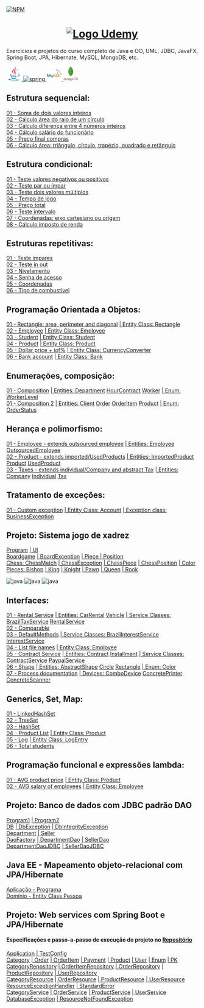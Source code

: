 [![NPM](https://img.shields.io/npm/l/react)](https://github.com/jnorgini/Java_POO-Projetos/blob/master/licence)  

<h1 align="center"><a href="https://web.dio.me/track/orange-tech/"><img src="https://s.udemycdn.com/meta/default-meta-image-v2.png" alt="Logo Udemy" width=400""/></a> <br /> </h1> 



Exercícios e projetos do curso completo de Java e OO, UML, JDBC, JavaFX, Spring Boot, JPA, Hibernate, MySQL, MongoDB, etc. 

<p align="left"> <a href="https://www.java.com" target="_blank" rel="noreferrer"> 
<img src="https://raw.githubusercontent.com/devicons/devicon/master/icons/java/java-original.svg" alt="java" width="40" height="40"/> </a> 
<a href="https://www.mongodb.com/" target="_blank" rel="noreferrer"> 
<a href="https://spring.io/" target="_blank" rel="noreferrer"> 
<img src="https://www.vectorlogo.zone/logos/springio/springio-icon.svg" alt="spring" width="40" height="40"/> </a>
<a href="https://www.mysql.com/" target="_blank" rel="noreferrer"> 
<img src="https://raw.githubusercontent.com/devicons/devicon/master/icons/mysql/mysql-original-wordmark.svg" alt="mysql" width="40" height="40"/> </a> 
<img src="https://raw.githubusercontent.com/devicons/devicon/master/icons/mongodb/mongodb-original-wordmark.svg" alt="mongodb" width="40" height="40"/> </a> 
 </p>

## Estrutura sequencial:
[01 - Soma de dois valores inteiros](https://github.com/jnorgini/estrutura_sequencial-Java/blob/master/src/estrutura_sequencial/E1.java)<br/>
[02 - Cálculo área do raio de um círculo](https://github.com/jnorgini/estrutura_sequencial-Java/blob/master/src/estrutura_sequencial/E2.java)<br/>
[03 - Cálculo diferença entre 4 números inteiros](https://github.com/jnorgini/estrutura_sequencial-Java/blob/master/src/estrutura_sequencial/E3.java)<br/>
[04 - Cálculo salário do funcionário](https://github.com/jnorgini/estrutura_sequencial-Java/blob/master/src/estrutura_sequencial/E4.java)<br/>
[05 - Preço final compras](https://github.com/jnorgini/estrutura_sequencial-Java/blob/master/src/estrutura_sequencial/E5.java)<br/>
[06 - Cálculo área: triângulo, círculo, trapézio, quadrado e retângulo](https://github.com/jnorgini/estrutura_sequencial-Java/blob/master/src/estrutura_sequencial/E6.java)<br/>



## Estrutura condicional:

[01 - Teste valores negativos ou positivos](https://github.com/jnorgini/estrutura_condicional-Java/blob/master/src/estrutura_condicional/E1.java)<br />
[02 - Teste par ou ímpar](https://github.com/jnorgini/estrutura_condicional-Java/blob/master/src/estrutura_condicional/E2.java)<br />
[03 - Teste dois valores múltiplos](https://github.com/jnorgini/estrutura_condicional-Java/blob/master/src/estrutura_condicional/E3.java)<br />
[04 - Tempo de jogo](https://github.com/jnorgini/estrutura_condicional-Java/blob/master/src/estrutura_condicional/E4.java)<br />
[05 - Preço total](https://github.com/jnorgini/estrutura_condicional-Java/blob/master/src/estrutura_condicional/E5.java)<br />
[06 - Teste intervalo](https://github.com/jnorgini/estrutura_condicional-Java/blob/master/src/estrutura_condicional/E6.java)<br />
[07 - Coordenadas: eixo cartesiano ou origem](https://github.com/jnorgini/estrutura_condicional-Java/blob/master/src/estrutura_condicional/E7.java)<br />
[08 - Cálculo imposto de renda](https://github.com/jnorgini/estrutura_condicional-Java/blob/master/src/estrutura_condicional/E8.java)<br />

## Estruturas repetitivas:
[01 - Teste ímpares](https://github.com/jnorgini/estrutura_repetitiva-Java/blob/master/src/here/E1.java)<br />
[02 - Teste in out](https://github.com/jnorgini/estrutura_repetitiva-Java/blob/master/src/here/E2.java)<br />
[03 - Nivelamento](https://github.com/jnorgini/estrutura_repetitiva-Java/blob/master/src/here/E3.java)<br />
[04 - Senha de acesso](https://github.com/jnorgini/estrutura_repetitiva-Java/blob/master/src/loopings/E1.java)<br />
[05 - Coordenadas](https://github.com/jnorgini/estrutura_repetitiva-Java/blob/master/src/loopings/E2.java)<br />
[06 - Tipo de combustível](https://github.com/jnorgini/estrutura_repetitiva-Java/blob/master/src/loopings/E3.java)<br />

## Programação Orientada a Objetos:
[01 - Rectangle: area, perimeter and diagonal](https://github.com/jnorgini/POO-Java/blob/master/src/application/E1.java)
[| Entity Class: Rectangle](https://github.com/jnorgini/POO-Java/blob/master/src/entities/Rectangle.java)<br />
[02 - Employee](https://github.com/jnorgini/POO-Java/blob/master/src/application/E2.java)
[| Entity Class: Employee](https://github.com/jnorgini/POO-Java/blob/master/src/entities/Employee.java)<br />
[03 - Student](https://github.com/jnorgini/POO-Java/blob/master/src/application/E3.java)
[| Entity Class: Student](https://github.com/jnorgini/POO-Java/blob/master/src/entities/Student.java)<br />
[04 - Product](https://github.com/jnorgini/POO-Java/blob/master/src/application/E4.java)
[| Entity Class: Product](https://github.com/jnorgini/POO-Java/blob/master/src/entities/Product.java)<br />
[05 - Dollar price + iof%](https://github.com/jnorgini/POO-Java/blob/master/src/application/E5.java)
[| Entity Class: CurrencyConverter](https://github.com/jnorgini/POO-Java/blob/master/src/entities/CurrencyConverter.java)<br />
[06 - Bank account](https://github.com/jnorgini/POO-Java/blob/master/src/application/E6.java)
[| Entity Class: Bank](https://github.com/jnorgini/POO-Java/blob/master/src/entities/Bank.java)<br />

## Enumerações, composição:
[01 - Composition](https://github.com/jnorgini/enum_composer-Java/blob/master/src/application/E1.java)
[| Entities: Department](https://github.com/jnorgini/enum_composer-Java/blob/master/src/entities/Department.java)
[HourContract](https://github.com/jnorgini/enum_composer-Java/blob/master/src/entities/HourContract.java)
[Worker](https://github.com/jnorgini/enum_composer-Java/blob/master/src/entities/Worker.java)
[| Enum: WorkerLevel](https://github.com/jnorgini/enum_composer-Java/blob/master/src/enums/WorkerLevel.java)<br />
[01 - Composition 2](https://github.com/jnorgini/enum_composer-Java/blob/master/src/application/E2.java)
[| Entities: Client](https://github.com/jnorgini/enum_composer-Java/blob/master/src/entities/Client.java)
[Order](https://github.com/jnorgini/enum_composer-Java/blob/master/src/entities/Order.java)
[OrderItem](https://github.com/jnorgini/enum_composer-Java/blob/master/src/entities/OrderItem.java)
[Product](https://github.com/jnorgini/enum_composer-Java/blob/master/src/entities/Product.java)
[| Enum: OrderStatus](https://github.com/jnorgini/enum_composer-Java/blob/master/src/enums/OrderStatus.java)<br />

## Herança e polimorfismo:
[01 - Employee - extends outsourced employee](https://github.com/jnorgini/heranca_e_polimorfismo-Java/blob/master/src/model/application/Program.java)
[| Entities: Employee](https://github.com/jnorgini/heranca_e_polimorfismo-Java/blob/master/src/model/entities/Employee.java)
[OutsourcedEmployee](https://github.com/jnorgini/heranca_e_polimorfismo-Java/blob/master/src/model/entities/OutsourcedEmployee.java)<br />
[02 - Product - extends imported/UsedProducts](https://github.com/jnorgini/heranca_e_polimorfismo-Java/blob/master/src/model/application/Program2.java)
[| Entities: ImportedProduct](https://github.com/jnorgini/heranca_e_polimorfismo-Java/blob/master/src/model/entities/ImportedProduct.java)
[Product](https://github.com/jnorgini/heranca_e_polimorfismo-Java/blob/master/src/model/entities/Product.java)
[UsedProduct](https://github.com/jnorgini/heranca_e_polimorfismo-Java/blob/master/src/model/entities/UsedProduct.java)<br />
[03 - Taxes - extends individual/Company and abstract Tax](https://github.com/jnorgini/heranca_e_polimorfismo-Java/blob/master/src/model/application/Program3.java)
[| Entities: Company](https://github.com/jnorgini/heranca_e_polimorfismo-Java/blob/master/src/model/entities/Company.java)
[Individual](https://github.com/jnorgini/heranca_e_polimorfismo-Java/blob/master/src/model/entities/Individual.java)
[Tax](https://github.com/jnorgini/heranca_e_polimorfismo-Java/blob/master/src/model/entities/Tax.java)<br />

## Tratamento de exceções:
[01 - Custom exception](https://github.com/jnorgini/throw_exception-Java/blob/master/src/source/E1.java)
[| Entity Class: Account](https://github.com/jnorgini/throw_exception-Java/blob/master/src/source/entities/Account.java)
[| Exception class: BusinessException](https://github.com/jnorgini/throw_exception-Java/blob/master/src/source/exceptions/BusinessException.java)<br />

## Projeto: Sistema jogo de xadrez
[Program](https://github.com/jnorgini/chess-system-java/blob/master/src/application/Program.java)
[| UI](https://github.com/jnorgini/chess-system-java/blob/master/src/application/UI.java)<br />
[Boardgame](https://github.com/jnorgini/chess-system-java/blob/master/src/boardgame/Board.java)
[| BoardException](https://github.com/jnorgini/chess-system-java/blob/master/src/boardgame/BoardException.java)
[| Piece ](https://github.com/jnorgini/chess-system-java/blob/master/src/boardgame/Piece.java)
[| Position](https://github.com/jnorgini/chess-system-java/blob/master/src/boardgame/Position.java)<br />
[Chess: ChessMatch](https://github.com/jnorgini/chess-system-java/blob/master/src/chess/ChessMatch.java)
[| ChessException](https://github.com/jnorgini/chess-system-java/blob/master/src/chess/ChessException.java)
[| ChessPiece](https://github.com/jnorgini/chess-system-java/blob/master/src/chess/ChessPiece.java)
[| ChessPosition](https://github.com/jnorgini/chess-system-java/blob/master/src/chess/ChessPosition.java)
[| Color](https://github.com/jnorgini/chess-system-java/blob/master/src/chess/Color.java)<br />
[Pieces: Bishop](https://github.com/jnorgini/chess-system-java/blob/master/src/chess/pieces/Bishop.java)
[| King](https://github.com/jnorgini/chess-system-java/blob/master/src/chess/pieces/King.java)
[| Knight](https://github.com/jnorgini/chess-system-java/blob/master/src/chess/pieces/Knight.java)
[| Pawn](https://github.com/jnorgini/chess-system-java/blob/master/src/chess/pieces/Pawn.java)
[| Queen](https://github.com/jnorgini/chess-system-java/blob/master/src/chess/pieces/Queen.java)
[| Rook](https://github.com/jnorgini/chess-system-java/blob/master/src/chess/pieces/Rook.java)<br />


<img src="https://user-images.githubusercontent.com/114461353/210179792-504da87c-2a1a-4753-a548-9c2633246b27.png" alt="java" width="200" height="220"/> </a> 
<img src="https://user-images.githubusercontent.com/114461353/210179794-0323c1b6-0fe3-4631-b0af-563cb60fd52f.png" alt="java" width="200" height="220"/> </a> 
<img src="https://user-images.githubusercontent.com/114461353/210179795-d56c232d-eed0-44dd-842d-51dba03190f4.png" alt="java" width="200" height="220"/> </a> 




## Interfaces:
[01 - Rental Service](https://github.com/jnorgini/Interfaces-Java/blob/master/src/interfaces/Aula1.java)
[| Entities: CarRental](https://github.com/jnorgini/Interfaces-Java/blob/master/src/model/entities/CarRental.java)
[Vehicle](https://github.com/jnorgini/Interfaces-Java/blob/master/src/model/entities/Vehicle.java)
[| Service Classes: BrazilTaxService](https://github.com/jnorgini/Interfaces-Java/blob/master/src/model/services/BrazilTaxService.java)
[RentalService](https://github.com/jnorgini/Interfaces-Java/blob/master/src/model/services/RentalService.java)<br />
[02 - Comparable](https://github.com/jnorgini/Interfaces-Java/blob/master/src/interfaces/Comparable_aula.java)<br />
[03 - DefaultMethods](https://github.com/jnorgini/Interfaces-Java/blob/master/src/interfaces/DefaultMethods.java)
[| Service Classes: BrazilInterestService](https://github.com/jnorgini/Interfaces-Java/blob/master/src/model/services/BrazilInterestService.java)
[InterestService](https://github.com/jnorgini/Interfaces-Java/blob/master/src/model/services/InterestService.java)<br />
[04 - List file names](https://github.com/jnorgini/Interfaces-Java/blob/master/src/interfaces/Lista_arquivo_nomes.java)
[| Entity Class: Employee](https://github.com/jnorgini/Interfaces-Java/blob/master/src/model/entities/Employee.java)<br />
[05 - Contract Service](https://github.com/jnorgini/Interfaces-Java/blob/master/src/interfaces/Program.java)
[| Entities: Contract](https://github.com/jnorgini/Interfaces-Java/blob/master/src/model/entities/Contract.java)
[Installment](https://github.com/jnorgini/Interfaces-Java/blob/master/src/model/entities/Installment.java)
[| Service Classes: ContractService](https://github.com/jnorgini/Interfaces-Java/blob/master/src/model/services/ContractService.java)
[PaypalService](https://github.com/jnorgini/Interfaces-Java/blob/master/src/model/services/PaypalService.java)<br />
[06 - Shape](https://github.com/jnorgini/Interfaces-Java/blob/master/src/interfaces/Program0.java)
[| Entities: AbstractShape](https://github.com/jnorgini/Interfaces-Java/blob/master/src/model/entities/AbstractShape.java)
[Circle](https://github.com/jnorgini/Interfaces-Java/blob/master/src/model/entities/Circle.java)
[Rectangle](https://github.com/jnorgini/Interfaces-Java/blob/master/src/model/entities/Rectangle.java)
[| Enum: Color](https://github.com/jnorgini/Interfaces-Java/blob/master/src/model/enums/Color.java)<br />
[07 - Process documentation](https://github.com/jnorgini/Interfaces-Java/blob/master/src/interfaces/Program1.java)
[| Devices: ComboDevice](https://github.com/jnorgini/Interfaces-Java/blob/master/src/model/devices/ComboDevice.java)
[ConcretePrinter](https://github.com/jnorgini/Interfaces-Java/blob/master/src/model/devices/ConcretePrinter.java)
[ConcreteScanner](https://github.com/jnorgini/Interfaces-Java/blob/master/src/model/devices/ConcreteScanner.java)<br />

## Generics, Set, Map:
[01 - LinkedHashSet](https://github.com/jnorgini/generics_set_map-Java/blob/master/src/generics_set_map/Aula6.java)<br />
[02 - TreeSet](https://github.com/jnorgini/generics_set_map-Java/blob/master/src/generics_set_map/Aula6_parte_2.java)<br />
[03 - HashSet](https://github.com/jnorgini/generics_set_map-Java/blob/master/src/generics_set_map/Aula7.java)<br />
[04 - Product List](https://github.com/jnorgini/generics_set_map-Java/blob/master/src/generics_set_map/Aula8.java)
[| Entity Class: Product](https://github.com/jnorgini/generics_set_map-Java/blob/master/src/entities/Product2.java)<br />
[05 - Log](https://github.com/jnorgini/generics_set_map-Java/blob/master/src/generics_set_map/E1.java)
[| Entity Class: LogEntry](https://github.com/jnorgini/generics_set_map-Java/blob/master/src/entities/LogEntry.java)<br />
[06 - Total students](https://github.com/jnorgini/generics_set_map-Java/blob/master/src/generics_set_map/E2.java)<br />

## Programação funcional e expressões lambda:
[01 - AVG product price](https://github.com/jnorgini/program.-funcional_expressoes_lambda-Java/blob/master/src/application/E1.java)
[| Entity Class: Product](https://github.com/jnorgini/program.-funcional_expressoes_lambda-Java/blob/master/src/entities/Product.java)<br />
[02 - AVG salary of employees](https://github.com/jnorgini/program.-funcional_expressoes_lambda-Java/blob/master/src/application/E2.java)
[| Entity Class: Employee](https://github.com/jnorgini/program.-funcional_expressoes_lambda-Java/blob/master/src/entities/Employee.java)<br />

## Projeto: Banco de dados com JDBC padrão DAO
[Program1](https://github.com/jnorgini/dao-jdbc/blob/master/src/application/Program.java)
[| Program2](https://github.com/jnorgini/dao-jdbc/blob/master/src/application/Program2.java)<br />
[DB](https://github.com/jnorgini/dao-jdbc/blob/master/src/db/DB.java)
[| DbException](https://github.com/jnorgini/dao-jdbc/blob/master/src/db/DbException.java)
[| DbIntegrityException](https://github.com/jnorgini/dao-jdbc/blob/master/src/db/DbIntegrityException.java)<br />
[Department](https://github.com/jnorgini/dao-jdbc/blob/master/src/model/entities/Department.java)
[| Seller](https://github.com/jnorgini/dao-jdbc/blob/master/src/model/entities/Seller.java)<br />
[DaoFactory](https://github.com/jnorgini/dao-jdbc/blob/master/src/model/dao/DaoFactory.java)
[| DepartmentDao](https://github.com/jnorgini/dao-jdbc/blob/master/src/model/dao/DepartmentDao.java)
[| SellerDao](https://github.com/jnorgini/dao-jdbc/blob/master/src/model/dao/SellerDao.java)<br />
[DepartmentDaoJDBC](https://github.com/jnorgini/dao-jdbc/blob/master/src/model/dao/impl/DepartmentDaoJDBC.java)
[| SellerDaoJDBC](https://github.com/jnorgini/dao-jdbc/blob/master/src/model/dao/impl/SellerDaoJDBC.java)<br />

## Java EE - Mapeamento objeto-relacional com JPA/Hibernate
[Aplicação - Programa](https://github.com/jnorgini/JPA-Hibernate/blob/master/src/main/java/aplicacao/Programa.java)<br />
[Domínio - Entity Class Pessoa](https://github.com/jnorgini/JPA-Hibernate/blob/master/src/main/java/dominio/Pessoa.java)<br />

## Projeto: Web services com Spring Boot e JPA/Hibernate

<h4> Especificações e passo-a-passo de execução do projeto no <a href="https://github.com/jnorgini/workshop-springboot-jpa">Repositório</a> <br /> </h4> 

[Application](https://github.com/jnorgini/workshop-springboot-jpa/blob/main/src/main/java/com/educandoweb/course/CourseApplication.java)
[| TestConfig](https://github.com/jnorgini/workshop-springboot-jpa/blob/main/src/main/java/com/educandoweb/course/config/TestConfig.java)<br />
[Category](https://github.com/jnorgini/workshop-springboot-jpa/blob/main/src/main/java/com/educandoweb/course/entities/Category.java)
[| Order](https://github.com/jnorgini/workshop-springboot-jpa/blob/main/src/main/java/com/educandoweb/course/entities/Order.java)
[| OrderItem](https://github.com/jnorgini/workshop-springboot-jpa/blob/main/src/main/java/com/educandoweb/course/entities/OrderItem.java)
[| Payment](https://github.com/jnorgini/workshop-springboot-jpa/blob/main/src/main/java/com/educandoweb/course/entities/Payment.java)
[| Product](https://github.com/jnorgini/workshop-springboot-jpa/blob/main/src/main/java/com/educandoweb/course/entities/Product.java)
[| User](https://github.com/jnorgini/workshop-springboot-jpa/blob/main/src/main/java/com/educandoweb/course/entities/User.java)
[| Enum](https://github.com/jnorgini/workshop-springboot-jpa/blob/main/src/main/java/com/educandoweb/course/entities/enums/OrderStatus.java)
[| PK](https://github.com/jnorgini/workshop-springboot-jpa/blob/main/src/main/java/com/educandoweb/course/entities/pk/OrderItemPK.java)<br />
[CategoryRepository](https://github.com/jnorgini/workshop-springboot-jpa/blob/main/src/main/java/com/educandoweb/course/repositories/CategoryRepository.java)
[| OrderItemRepository](https://github.com/jnorgini/workshop-springboot-jpa/blob/main/src/main/java/com/educandoweb/course/repositories/OrderItemRepository.java)
[| OrderRepository](https://github.com/jnorgini/workshop-springboot-jpa/blob/main/src/main/java/com/educandoweb/course/repositories/OrderRepository.java)
[| ProductRepository](https://github.com/jnorgini/workshop-springboot-jpa/blob/main/src/main/java/com/educandoweb/course/repositories/ProductRepository.java)
[| UserRepository](https://github.com/jnorgini/workshop-springboot-jpa/blob/main/src/main/java/com/educandoweb/course/repositories/UserRepository.java)<br />
[CategoryResource](https://github.com/jnorgini/workshop-springboot-jpa/blob/main/src/main/java/com/educandoweb/course/resources/CategoryResource.java)
[| OrderResource](https://github.com/jnorgini/workshop-springboot-jpa/blob/main/src/main/java/com/educandoweb/course/resources/OrderResource.java)
[| ProductResource](https://github.com/jnorgini/workshop-springboot-jpa/blob/main/src/main/java/com/educandoweb/course/resources/ProductResource.java)
[| UserResource](https://github.com/jnorgini/workshop-springboot-jpa/blob/main/src/main/java/com/educandoweb/course/resources/UserResource.java)<br />
[ResourceExceptionHandler](https://github.com/jnorgini/workshop-springboot-jpa/blob/main/src/main/java/com/educandoweb/course/resources/exceptions/ResourceExceptionHandler.java)
[| StandardError](https://github.com/jnorgini/workshop-springboot-jpa/blob/main/src/main/java/com/educandoweb/course/resources/exceptions/StandardError.java)<br />
[CategoryService](https://github.com/jnorgini/workshop-springboot-jpa/blob/main/src/main/java/com/educandoweb/course/services/CategoryService.java)
[| OrderService](https://github.com/jnorgini/workshop-springboot-jpa/blob/main/src/main/java/com/educandoweb/course/services/OrderService.java)
[| ProductService](https://github.com/jnorgini/workshop-springboot-jpa/blob/main/src/main/java/com/educandoweb/course/services/ProductService.java)
[| UserService](https://github.com/jnorgini/workshop-springboot-jpa/blob/main/src/main/java/com/educandoweb/course/services/UserService.java)<br />
[DatabaseException](https://github.com/jnorgini/workshop-springboot-jpa/blob/main/src/main/java/com/educandoweb/course/services/exceptions/DatabaseException.java)
[| ResourceNotFoundException](https://github.com/jnorgini/workshop-springboot-jpa/blob/main/src/main/java/com/educandoweb/course/services/exceptions/ResourceNotFoundException.java)<br />

